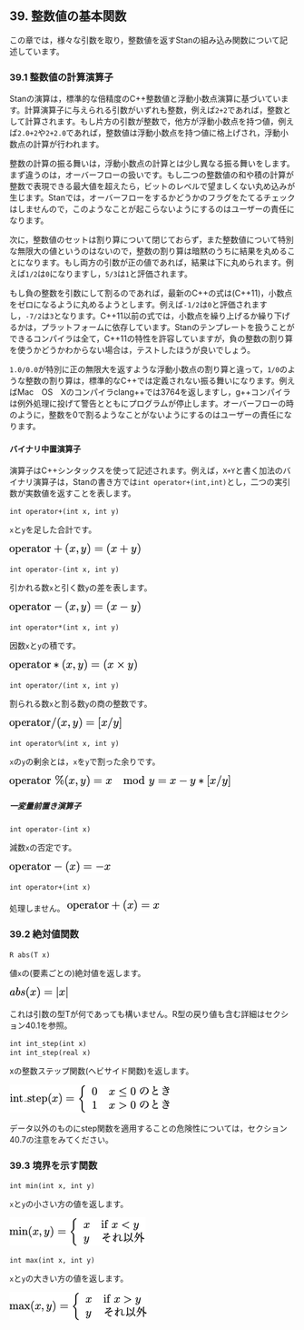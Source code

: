 ## 39. 整数値の基本関数

この章では，様々な引数を取り，整数値を返すStanの組み込み関数について記述しています。

### 39.1 整数値の計算演算子

Stanの演算は，標準的な倍精度のC++整数値と浮動小数点演算に基づいています。計算演算子に与えられる引数がいずれも整数，例えば`2+2`であれば，整数として計算されます。もし片方の引数が整数で，他方が浮動小数点を持つ値，例えば`2.0+2`や`2+2.0`であれば，整数値は浮動小数点を持つ値に格上げされ，浮動小数点の計算が行われます。

整数の計算の振る舞いは，浮動小数点の計算とは少し異なる振る舞いをします。まず違うのは，オーバーフローの扱いです。もし二つの整数値の和や積の計算が整数で表現できる最大値を超えたら，ビットのレベルで望ましくない丸め込みが生じます。Stanでは，オーバーフローをするかどうかのフラグをたてるチェックはしませんので，このようなことが起こらないようにするのはユーザーの責任になります。

次に，整数値のセットは割り算について閉じておらず，また整数値について特別な無限大の値というのはないので，整数の割り算は暗黙のうちに結果を丸めることになります。もし両方の引数が正の値であれば，結果は下に丸められます。例えば`1/2`は`0`になりますし，`5/3`は`1`と評価されます。

もし負の整数を引数にして割るのであれば，最新のC++の式は(C++11)，小数点をゼロになるように丸めるようとします。例えば`-1/2`は`0`と評価されますし，`-7/2`は`3`となります。C++11以前の式では，小数点を繰り上げるか繰り下げるかは，プラットフォームに依存しています。Stanのテンプレートを扱うことができるコンパイラは全て，C++11の特性を許容していますが，負の整数の割り算を使うかどうかわからない場合は，テストしたほうが良いでしょう。

`1.0/0.0`が特別に正の無限大を返すような浮動小数点の割り算と違って，`1/0`のような整数の割り算は，標準的なC++では定義されない振る舞いになります。例えばMac　OS　Xのコンパイラclang++では3764を返しますし，g++コンパイラは例外処理に投げて警告とともにプログラムが停止します。オーバーフローの時のように，整数を0で割るようなことがないようにするのはユーザーの責任になります。

#### バイナリ中置演算子

演算子はC++シンタックスを使って記述されます。例えば，`X+Y`と書く加法のバイナリ演算子は，Stanの書き方では`int operator+(int,int)`とし，二つの実引数が実数値を返すことを表します。

```
int operator+(int x, int y)
```

`x`と`y`を足した合計です。

![operator_plus](fig/fig1.png)

```
int operator-(int x, int y)
```

引かれる数`x`と引く数`y`の差を表します。

![$$ operator-(x,y) = (x-y) $$](fig/fig2.png)

```
int operator*(int x, int y)
```

因数`x`と`y`の積です。

![operator_prod](fig/fig3.png)

```
int operator/(int x, int y)
```

割られる数`x`と割る数`y`の商の整数です。

![operator_divide](fig/fig4.png)

```
int operator%(int x, int y)
```

`x`の`y`の剰余とは，`x`を`y`で割った余りです。

![operator_mod](fig/fig5.png)

##### 一変量前置き演算子

```
int operator-(int x)
```

減数`x`の否定です。

![operator-(x)=-x](fig/fig6.png)

```
int operator+(int x)
```

処理しません。
![operator+(x)=x](fig/fig7.png)


### 39.2 絶対値関数

```
R abs(T x)
```

値`x`の(要素ごとの)絶対値を返します。

![abs(x) = |x|](fig/fig8.png)

これは引数の型Tが何であっても構いません。R型の戻り値も含む詳細はセクション40.1を参照。

```
int int_step(int x)
int int_step(real x)
```
xの整数ステップ関数(ヘビサイド関数)を返します。

<!-- $$
int\_step(x) = \left\{ \begin{array}{ll}
  0 & \text{$x \le 0$のとき} \\
  1 & \text{$x \gt 0$のとき}
  \end{array}
\right .
$$ -->

![int_step](fig/fig9.png)

データ以外のものにstep関数を適用することの危険性については，セクション40.7の注意をみてください。

### 39.3 境界を示す関数

```
int min(int x, int y)
```

`x`と`y`の小さい方の値を返します。

<!-- $$
min(x,y) = \left\{ \begin{array}{ll}
  x & \text{if $x<y$} \\
  y & \text{それ以外}
  \end{array}
\right .
$$ -->
![min](fig/fig10.png)


```
int max(int x, int y)
```

`x`と`y`の大きい方の値を返します。

<!-- $$
max(x,y) = \left\{ \begin{array}{ll}
  x & \text{if $x>y$} \\
  y & \text{それ以外}
  \end{array}
\right .
$$ -->
![max](fig/fig11.png)

